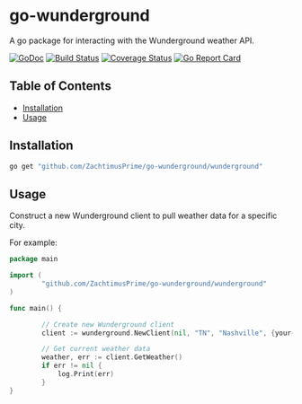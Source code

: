 # go-wunderground
A go package for interacting with the Wunderground weather API.

[![GoDoc](https://godoc.org/github.com/ZachtimusPrime/go-wunderground/wunderground?status.svg)](https://godoc.org/github.com/ZachtimusPrime/go-wunderground/wunderground)
[![Build Status](https://travis-ci.org/ZachtimusPrime/go-wunderground.svg?branch=master)](https://travis-ci.org/ZachtimusPrime/go-wunderground)
[![Coverage Status](https://coveralls.io/repos/github/ZachtimusPrime/go-wunderground/badge.svg?branch=master)](https://coveralls.io/github/ZachtimusPrime/go-wunderground?branch=master)
[![Go Report Card](https://goreportcard.com/badge/github.com/ZachtimusPrime/go-wunderground)](https://goreportcard.com/report/github.com/ZachtimusPrime/go-wunderground)

## Table of Contents ##

* [Installation](#installation)
* [Usage](#usage)

## Installation ##

```bash
go get "github.com/ZachtimusPrime/go-wunderground/wunderground"
```

## Usage ##

Construct a new Wunderground client to pull weather data for a specific city.

For example:

```go
package main

import (
        "github.com/ZachtimusPrime/go-wunderground/wunderground"
)

func main() {

		// Create new Wunderground client
		client := wunderground.NewClient(nil, "TN", "Nashville", {your-API-key})

		// Get current weather data
        weather, err := client.GetWeather()
        if err != nil {
            log.Print(err)
        }
}

```
